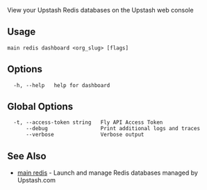 View your Upstash Redis databases on the Upstash web console

## Usage
~~~
main redis dashboard <org_slug> [flags]
~~~

## Options

~~~
  -h, --help   help for dashboard
~~~

## Global Options

~~~
  -t, --access-token string   Fly API Access Token
      --debug                 Print additional logs and traces
      --verbose               Verbose output
~~~

## See Also

* [main redis](/docs/flyctl/main-redis/)	 - Launch and manage Redis databases managed by Upstash.com

